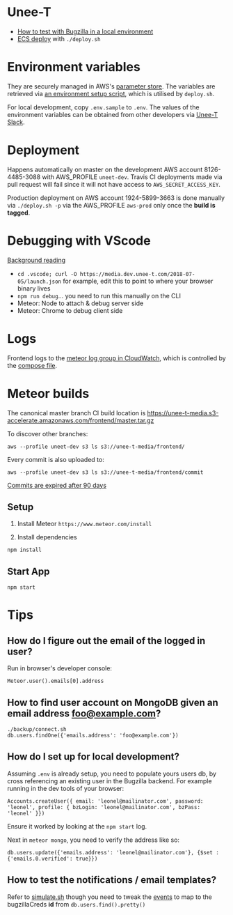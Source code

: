 # Unee-T

* [How to test with Bugzilla in a local environment](https://unee-t-media.s3-accelerate.amazonaws.com/frontend/MEFE.mp4)
* [ECS deploy](https://unee-t-media.s3-accelerate.amazonaws.com/2017/ecs-deploy.mp4) with `./deploy.sh`

# Environment variables

They are securely managed in AWS's [parameter store](https://ap-southeast-1.console.aws.amazon.com/ec2/v2/home?region=ap-southeast-1#Parameters:sort=Name). The variables are retrieved via [an environment setup script](https://github.com/unee-t/frontend/blob/master/aws-env.dev), which is utilised by `deploy.sh`.

For local development, copy `.env.sample` to `.env`. The values of the environment variables can be obtained from other developers via [Unee-T Slack](https://unee-t.slack.com/messages/C6UM93HD2).

# Deployment

Happens automatically on master on the development AWS account 8126-4485-3088
with AWS_PROFILE `uneet-dev`. Travis CI deployments made via pull request will fail since it will
not have access to `AWS_SECRET_ACCESS_KEY`.

Production deployment on AWS account 1924-5899-3663 is done manually via
`./deploy.sh -p` via the AWS_PROFILE `aws-prod` only once the **build is tagged**.

# Debugging with VScode

[Background reading](https://github.com/Microsoft/vscode-recipes/blob/master/meteor/README.md#configure-meteor-to-run-in-debug-mode)

* `cd .vscode; curl -O https://media.dev.unee-t.com/2018-07-05/launch.json` for example, edit this to point to where your browser binary lives
* `npm run debug`... you need to run this manually on the CLI
* Meteor: Node to attach & debug server side
* Meteor: Chrome to debug client side

# Logs

Frontend logs to the [meteor log group in
CloudWatch](https://ap-southeast-1.console.aws.amazon.com/cloudwatch/home?region=ap-southeast-1#logs:),
which is controlled by the [compose
file](https://github.com/unee-t/frontend/blob/master/AWS-docker-compose-meteor.yml#L16).

# Meteor builds

The canonical master branch CI build location is <https://unee-t-media.s3-accelerate.amazonaws.com/frontend/master.tar.gz>

To discover other branches:

	aws --profile uneet-dev s3 ls s3://unee-t-media/frontend/

Every commit is also uploaded to:

	aws --profile uneet-dev s3 ls s3://unee-t-media/frontend/commit

[Commits are expired after 90 days](https://s3.console.aws.amazon.com/s3/buckets/unee-t-media/?region=ap-southeast-1&tab=management)

## Setup

1. Install Meteor
`https://www.meteor.com/install`

1. Install dependencies
```shell
npm install
```

## Start App
```shell
npm start
```

# Tips

## How do I figure out the email of the logged in user?

Run in browser's developer console:

	Meteor.user().emails[0].address

## How to find user account on MongoDB given an email address foo@example.com?

	./backup/connect.sh
	db.users.findOne({'emails.address': 'foo@example.com'})

## How do I set up for local development?

Assuming `.env` is already setup, you need to populate yours users db, by cross
referencing an existing user in the Bugzilla backend. For example running in
the dev tools of your browser:

	Accounts.createUser({ email: 'leonel@mailinator.com', password: 'leonel', profile: { bzLogin: 'leonel@mailinator.com', bzPass: 'leonel' }})

Ensure it worked by looking at the `npm start` log.

Next in `meteor mongo`, you need to verify the address like so:

	db.users.update({'emails.address': 'leonel@mailinator.com'}, {$set : {'emails.0.verified': true}})

## How to test the notifications / email templates?

Refer to
[simulate.sh](https://github.com/unee-t/lambda2sns/blob/master/tests/simulate.sh)
though you need to tweak the
[events](https://github.com/unee-t/lambda2sns/tree/master/tests/events) to map
to the bugzillaCreds **id** from `db.users.find().pretty()`
